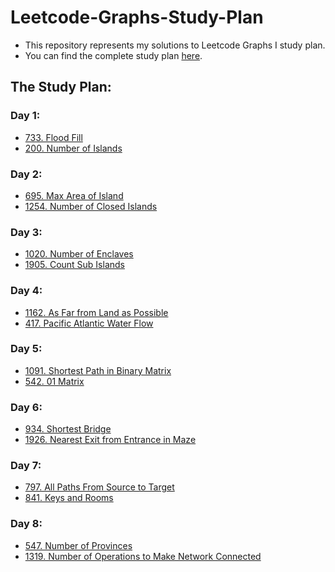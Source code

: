 # Leetcode-Graphs-Study-Plan
- This repository represents my solutions to Leetcode Graphs I study plan.
- You can find the complete study plan [here](https://leetcode.com/study-plan/graph/).
## The Study Plan:
### Day 1:
- [733. Flood Fill](https://leetcode.com/problems/flood-fill/)
- [200. Number of Islands](https://leetcode.com/problems/number-of-islands/)
### Day 2:
- [695. Max Area of Island](https://leetcode.com/problems/max-area-of-island/)
- [1254. Number of Closed Islands](https://leetcode.com/problems/number-of-closed-islands/)
### Day 3:
- [1020. Number of Enclaves](https://leetcode.com/problems/number-of-enclaves/)
- [1905. Count Sub Islands](https://leetcode.com/problems/count-sub-islands/)
### Day 4:
- [1162. As Far from Land as Possible](https://leetcode.com/problems/as-far-from-land-as-possible/)
- [417. Pacific Atlantic Water Flow](https://leetcode.com/problems/pacific-atlantic-water-flow/)
### Day 5:
- [1091. Shortest Path in Binary Matrix](https://leetcode.com/problems/shortest-path-in-binary-matrix/)
- [542. 01 Matrix](https://leetcode.com/problems/01-matrix/)
### Day 6:
- [934. Shortest Bridge](https://leetcode.com/problems/shortest-bridge/)
- [1926. Nearest Exit from Entrance in Maze](https://leetcode.com/problems/nearest-exit-from-entrance-in-maze/)
### Day 7:
- [797. All Paths From Source to Target](https://leetcode.com/problems/all-paths-from-source-to-target/)
- [841. Keys and Rooms](https://leetcode.com/problems/keys-and-rooms/)
### Day 8:
- [547. Number of Provinces](https://leetcode.com/problems/number-of-provinces/)
- [1319. Number of Operations to Make Network Connected](https://leetcode.com/problems/number-of-operations-to-make-network-connected/)
